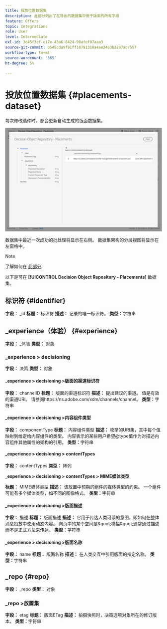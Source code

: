 ```yaml
---
title: 投放位置数据集
description: 此部分列出了在导出的数据集中用于版面的所有字段
feature: Offers
topic: Integrations
role: User
level: Intermediate
exl-id: 3e45f3cf-e17e-43a6-8424-98afef07aaa3
source-git-commit: 0545cda9f91ff18791310a4ee2463b2287ac7557
workflow-type: tm+mt
source-wordcount: '365'
ht-degree: 5%

---
```


# 投放位置数据集 {#placements-dataset}

每次修改选件时，都会更新自动生成的版面数据集。

![](../../assets/dataset-placements.png)

数据集中最近一次成功的批处理将显示在右侧。 数据集架构的分层视图将显示在左窗格中。

>[!NOTE]
>
>了解如何在 [此部分](../export-catalog/access-dataset.md).

以下是可在 **[!UICONTROL Decision Object Repository - Placements]** 数据集。

<!--A placement describes a location or place in a personalized message. It is used to set technical constraints for content that the personalization decision supplies. The placement also represents a request to produce certain types of metrics when an experience event is produced where this placement is involved. For instance, the placement facilitates a personalized clickable image inside an email shown to an end-user. The placement may for instance request from the assembled experience that the click on its image gets reported in an experience event with a metric https://ns.adobe.com/xdm/data/metrics/web/linkclicks and a reference to this placement.-->

## 标识符 {#identifier}

**字段：** _id
**标题：** 标识符
**描述：** 记录的唯一标识符。
**类型：**&#x200B;字符串

## _experience（体验） {#experience}

**字段：** _体验
**类型：** 对象

### _experience > decisioning

**字段：** 决策
**类型：** 对象

#### _experience > decisioning >版面的渠道标识符

**字段：** channelID
**标题：** 版面的渠道标识符
**描述：** 提出建议的渠道。 值是有效的渠道URI。 请参阅https://ns.adobe.com/xdm/channels/channel。
**类型：**&#x200B;字符串

#### _experience > decisioning >内容组件类型

**字段：** componentType
**标题：** 内容组件类型
**描述：** 枚举的URI集，其中每个值映射到给定给内容组件的类型。 内容表示的某些用户希望@type值作为对描述内容组件其他属性的架构的引用。
**类型：**&#x200B;字符串

#### _experience > decisioning > contentTypes

**字段：** contentTypes
**类型：** 阵列

**_experience > decisioning > contentTypes > MIME媒体类型**

**标题：** MIME媒体类型
**描述：** 该放置中预期的组件的媒体类型的约束。 一个组件可能有多个媒体类型，如不同的图像格式。
**类型：**&#x200B;字符串

#### _experience > decisioning >版面描述

**字段：** 描述
**标题：** 版面描述
**描述：** 它用于传达人类可读的意图，即如何在整体消息投放中使用动态内容。 网页中的某个空间是\&quot;横幅\&quot;通常通过描述而不是正式方法来传达。
**类型：**&#x200B;字符串

#### _experience > decisioning >版面名称

**字段：** name
**标题：** 版面名称
**描述：** 在人类交互中引用版面的指定名称。
**类型：**&#x200B;字符串

## _repo {#repo}

**字段：** _repo
**类型：** 对象

### _repo >放置集

**字段：** etag
**标题：** 版面ETag
**描述：** 拍摄快照时，决策选项对象所在的修订版本。
**类型：**&#x200B;字符串
